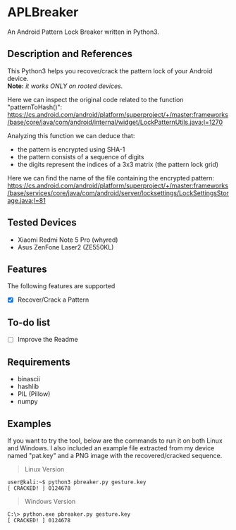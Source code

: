 # APLBreaker
An Android Pattern Lock Breaker written in Python3.

## Description and References
This Python3 helps you recover/crack the pattern lock of your Android device.\
**Note:** _it works ONLY on rooted devices._

Here we can inspect the original code related to the function "patternToHash()":\
https://cs.android.com/android/platform/superproject/+/master:frameworks/base/core/java/com/android/internal/widget/LockPatternUtils.java;l=1270

Analyzing this function we can deduce that:
- the pattern is encrypted using SHA-1
- the pattern consists of a sequence of digits
- the digits represent the indices of a 3x3 matrix (the pattern lock grid)

Here we can find the name of the file containing the encrypted pattern:\
https://cs.android.com/android/platform/superproject/+/master:frameworks/base/services/core/java/com/android/server/locksettings/LockSettingsStorage.java;l=81

## Tested Devices
- Xiaomi Redmi Note 5 Pro (whyred)
- Asus ZenFone Laser2 (ZE550KL)

## Features
The following features are supported
- [x] Recover/Crack a Pattern

## To-do list
- [ ] Improve the Readme

## Requirements
- binascii
- hashlib
- PIL (Pillow)
- numpy

## Examples
If you want to try the tool, below are the commands to run it on both Linux and Windows.
I also included an example file extracted from my device named "pat.key" and a PNG image with the recovered/cracked sequence.

> Linux Version
```
user@kali:~$ python3 pbreaker.py gesture.key
[ CRACKED! ] 0124678
```

> Windows Version
```
C:\> python.exe pbreaker.py gesture.key
[ CRACKED! ] 0124678
```
